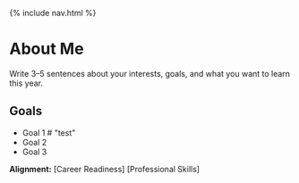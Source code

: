 {% include nav.html %}

# About Me

Write 3–5 sentences about your interests, goals, and what you want to learn this year.

## Goals
- Goal 1 # "test" 
- Goal 2
- Goal 3

**Alignment:** [Career Readiness] [Professional Skills]
